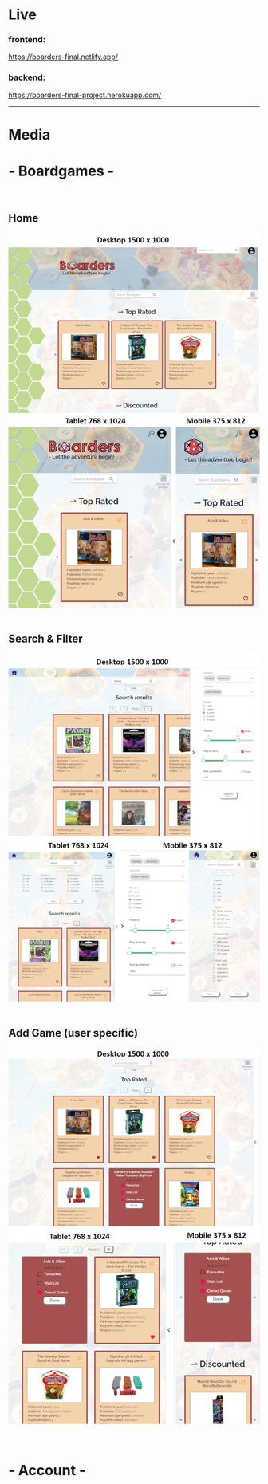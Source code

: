# Live

### frontend:
https://boarders-final.netlify.app/

### backend:
https://boarders-final-project.herokuapp.com/

<hr />


# Media

# - Boardgames -

<div>
  <br>
    <div>
        <h2>Home</h2>
        <img src="./Frontend/src/assets/Screenshots/homescreen.png" />
    </div>
      <br>
      <div>
        <h2>Search & Filter</h2>
        <img src="./Frontend/src/assets/Screenshots/searchandfilter.png" />
    </div>
    <br>
        <div>
        <h2>Add Game (user specific)</h2>
        <img src="./Frontend/src/assets/Screenshots/addgame.png" />
    </div>
</div>
<br>
<br>

# - Account - 

<!-- <div>
  <br>
    <div>
        <h2>Sign in/Sign up</h2>
        <img src="./Frontend/src/assets/Screenshots/homescreen.png" />
    </div>
      <br>
      <div>
        <h2>Profile and user gamelist</h2>
        <img src="./Frontend/src/assets/Screenshots/profileandgames.png" />
    </div>
      <br>
    <div>
        <h2>Friends</h2>
        <img src="./Frontend/src/assets/Screenshots/addgame.png" />
    </div>
      <br>
    <div>
        <h2>Messages</h2>
        <img src="./Frontend/src/assets/Screenshots/addgame.png" />
    </div>
    <br>
        <div>
        <h2>Edit Profile</h2>
        <img src="./Frontend/src/assets/Screenshots/editprofile.png" />
    </div>
      <br>
</div> -->



